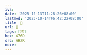 ```yaml
---
ivs:
date: '2025-10-13T11:28:26+08:00'
lastmod: '2025-10-14T06:42:22+08:00'
title: 󰝄
url: 󰝄
tags: [杭]
hex: 676D
src: GHZR
note:
---
```

